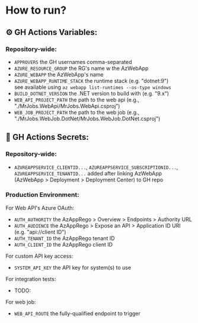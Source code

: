 # How to run?
## ⚙️ GH Actions Variables:
### Repository-wide:
- `APPROVERS` the GH usernames comma-separated
- `AZURE_RESOURCE_GROUP` the RG's name w the AzWebApp
- `AZURE_WEBAPP` the AzWebApp's name
- `AZURE_WEBAPP_RUNTIME_STACK` the runtime stack (e.g. "dotnet:9")  
  see available using `az webapp list-runtimes --os-type windows`
- `BUILD_DOTNET_VERSION` the .NET version to build with (e.g. "9.x")
- `WEB_API_PROJECT_PATH` the path to the web api (e.g., "./MrJobs.WebApi/MrJobs.WebApi.csproj")
- `WEB_JOB_PROJECT_PATH` the path to the web job (e.g., "./MrJobs.WebJob.DotNet/MrJobs.WebJob.DotNet.csproj")

## 🤫 GH Actions Secrets:
### Repository-wide:
- `AZUREAPPSERVICE_CLIENTID...`, `AZUREAPPSERVICE_SUBSCRIPTIONID...`, `AZUREAPPSERVICE_TENANTID...` added after linking AzWebApp (AzWebApp > Deployment > Deployment Center) to GH repo

### Production Environment:
For Web API's Azure OAuth:
- `AUTH_AUTHORITY` the AzAppRego > Overview > Endpoints > Authority URL
- `AUTH_AUDIENCE` the AzAppRego > Expose an API > Application ID URI (e.g. "api://client ID")
- `AUTH_TENANT_ID` the AzAppRego tenant ID
- `AUTH_CLIENT_ID` the AzAppRego client ID

For custom API key access:
- `SYSTEM_API_KEY` the API key for system(s) to use

For integration tests:
- TODO:

For web job:
- `WEB_API_ROUTE` the fully-qualified endpoint to trigger
